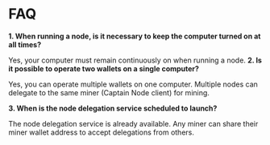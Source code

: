 # FAQ

**1. When running a node, is it necessary to keep the computer turned on at all times?**&#x20;

Yes, your computer must remain continuously on when running a node. **2. Is it possible to operate two wallets on a single computer?**&#x20;

Yes, you can operate multiple wallets on one computer. Multiple nodes can delegate to the same miner (Captain Node client) for mining.

&#x20;**3. When is the node delegation service scheduled to launch?**

&#x20;The node delegation service is already available. Any miner can share their miner wallet address to accept delegations from others.
